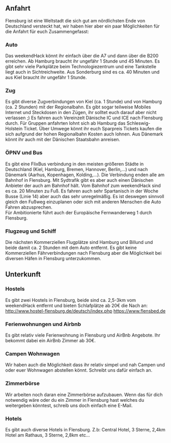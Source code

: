 ## Anfahrt
Flensburg ist eine Weltstadt die sich gut am nördlichsten Ende von Deutschland versteckt hat, wir haben hier aber ein paar Möglichkeiten für die Anfahrt für euch Zusammengefasst:

### Auto
Das weekendHack könnt ihr einfach über die A7 und dann über die B200 erreichen. Ab Hamburg braucht ihr ungefähr 1 Stunde und 45 Minuten. Es gibt sehr viele Parkplätze beim Technologiezentrum und eine Tankstelle liegt auch in Sichtreichweite. Aus Sonderburg sind es ca. 40 Minuten und aus Kiel braucht ihr ungefähr 1 Stunde.

### Zug
Es gibt diverse Zugverbindungen von Kiel (ca. 1 Stunde) und von Hamburg (ca. 2 Stunden) mit der Regionalbahn. Es gibt sogar teilweise Mobiles Internet und Steckdosen in den Zügen, ihr solltet euch darauf aber nicht verlassen ;) Es fahren auch Vereinzelt Dänische IC und ICE nach Flensburg durch. Für Gruppen anfahrten lohnt sich ab Hamburg das Schleswig-Holstein Ticket. Über Umwege könnt ihr euch Sparpreis Tickets kaufen die sich aufgrund der hohen Regionalbahn Kosten auch lohnen. Aus Dänemark könnt ihr auch mit der Dänischen Staatsbahn anreisen.

### ÖPNV und Bus
Es gibt eine FlixBus verbindung in den meisten größeren Städte in Deutschland (Kiel, Hamburg, Bremen, Hannover, Berlin,...) und nach Dänemark (Aarhus, Kopenhagen, Kolding,...). Die Verbindung enden alle am Bahnhof in Flensburg. Mit Sydtrafik gibt es aber auch einen Dänischen Anbieter der auch am Bahnhof hält.
Vom Bahnhof zum weekendHack sind es ca. 20 Minuten zu Fuß. Es fahren auch sehr Spartanisch in der Woche Busse (Linie 14) aber auch das sehr unregelmäßig. Es ist deswegen sinnvoll gleich den Fußweg einzuplanen oder sich mit anderen Menschen die Auto Fahren abzusprechen.  
Für Ambitionierte führt auch der Europäische Fernwanderweg 1 durch Flensburg.

### Flugzeug und Schiff
Die nächsten Kommerziellen Flugplätze sind Hamburg und Billund und beide damit ca. 2 Stunden mit dem Auto entfernt. Es gibt keine Kommerziellen Fährverbindungen nach Flensburg aber die Möglichkeit bei diversen Häfen in Flensburg unterzukommen.



## Unterkunft
### Hostels
Es gibt zwei Hostels in Flensburg, beide sind ca. 2,5-3km vom weekendHack entfernt und bieten Schlafplätze ab 20€ die Nach an:
http://www.hostel-flensburg.de/deutsch/index.php
https://www.flensbed.de

### Ferienwohnungen und Airbnb
Es gibt relativ viele Ferienwohnung in Flensburg und AirBnb Angebote. Ihr bekommt dabei ein AirBnb Zimmer ab 30€.

### Campen Wohnwagen
Wir haben auch die Möglichkeit dass ihr relativ simpel und nah Campen und oder euer Wohnwagen abstellen könnt. Schreibt uns dafür einfach an.

### Zimmerbörse
Wir arbeiten noch daran eine Zimmerbörse aufzubauen. Wenn das für dich notwendig wäre oder du ein Zimmer in Flensburg hast welches du weitergeben könntest, schreib uns doch einfach eine E-Mail.

### Hotels
Es gibt auch diverse Hotels in Flensburg.
Z.b:
Central Hotel, 3 Sterne, 2,4km
Hotel am Rathaus, 3 Sterne, 2,8km
etc...
